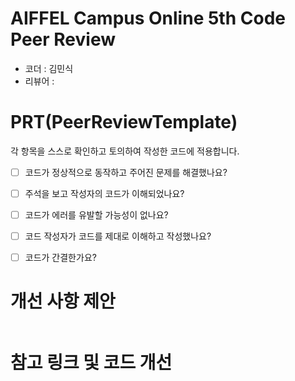 # AIFFEL Campus Online 5th Code Peer Review
- 코더 : 김민식
- 리뷰어 : 


# PRT(PeerReviewTemplate)
각 항목을 스스로 확인하고 토의하여 작성한 코드에 적용합니다.

- [ ] 코드가 정상적으로 동작하고 주어진 문제를 해결했나요?
  > 
- [ ] 주석을 보고 작성자의 코드가 이해되었나요?
  >  
- [ ] 코드가 에러를 유발할 가능성이 없나요?
  > 
- [ ] 코드 작성자가 코드를 제대로 이해하고 작성했나요?
  >  
- [ ] 코드가 간결한가요?
  >  

# 개선 사항 제안 
```python


```



# 참고 링크 및 코드 개선

